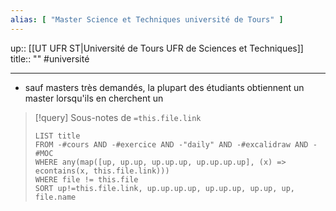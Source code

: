 ```yaml
---
alias: [ "Master Science et Techniques université de Tours" ]
---
```

up:: [[UT UFR ST|Université de Tours UFR de Sciences et Techniques]]
title:: ""
#université 

---

 - sauf masters très demandés, la plupart des étudiants obtiennent un master lorsqu'ils en cherchent un

> [!query] Sous-notes de `=this.file.link`
> ```dataview
> LIST title
> FROM -#cours AND -#exercice AND -"daily" AND -#excalidraw AND -#MOC
> WHERE any(map([up, up.up, up.up.up, up.up.up.up], (x) => econtains(x, this.file.link)))
> WHERE file != this.file
> SORT up!=this.file.link, up.up.up.up, up.up.up, up.up, up, file.name
> ```